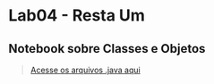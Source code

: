 # Lab04 - Resta Um
## Notebook sobre Classes e Objetos

> [Acesse os arquivos .java aqui](src/pt/c02oo/s03relacionamento/s04restaum)

